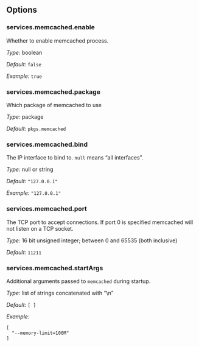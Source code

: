 [comment]: # (Do not edit this file as it is autogenerated. Go to docs/individual-docs if you want to make edits.)


[comment]: # (Please add your documentation on top of this line)

## Options

### services\.memcached\.enable



Whether to enable memcached process\.



*Type:*
boolean



*Default:*
` false `



*Example:*
` true `



### services\.memcached\.package



Which package of memcached to use



*Type:*
package



*Default:*
` pkgs.memcached `



### services\.memcached\.bind

The IP interface to bind to\.
` null ` means “all interfaces”\.



*Type:*
null or string



*Default:*
` "127.0.0.1" `



*Example:*
` "127.0.0.1" `



### services\.memcached\.port



The TCP port to accept connections\.
If port 0 is specified memcached will not listen on a TCP socket\.



*Type:*
16 bit unsigned integer; between 0 and 65535 (both inclusive)



*Default:*
` 11211 `



### services\.memcached\.startArgs



Additional arguments passed to ` memcached ` during startup\.



*Type:*
list of strings concatenated with “\\n”



*Default:*
` [ ] `



*Example:*

```
[
  "--memory-limit=100M"
]
```
